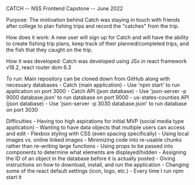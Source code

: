 CATCH -- NSS Frontend Capstone -- June 2022

Purpose:
    The motivation behind Catch was staying in touch with friends after college to plan fishing trips and record the "catches" from the trip.

How does it work:
    A new user will sign up for Catch and will have the ability to create fishing trip plans, keep track of their planned/completed trips, and the fish that they caught on the trip.

How it was developed:
    Catch was developed using JSx in react framework v18.2, react router dom 6.3

To run:
    Main repository can be cloned down from GitHub along with necessary databases
        - Catch (main application)
            - Use 'npm start' to run application on port 3000
        - Catch API (json database)
            - Use 'json-server -p 9000 database.json' to run database on port 9000
        - us-states-counties API (json database)
            - Use 'json-server -p 3030 database.json' to run database on port 3030

Difficulties
    - Having too high aspirations for initial MVP (social media type application)
    - Wanting to have data objects that multiple users can access and edit
    - Flexbox styling with CSS (even spacing specifically)
    - Using local images vs. online linked images
    - Minimizing code into re-usable chunks rather than re-writing large functions
    - Using props to be passed into components to determine what elements are displayed/hidden
    - Assigning the ID of an object in the database before it is actually posted
    - Giving instructions on how to download, install, and run the application
    - Changing some of the react default settings (icon, logo, etc.)
    - Every time I run npm start it 